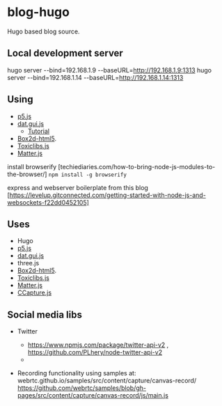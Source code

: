 # blog-hugo
Hugo based blog source.

## Local development server
hugo server --bind=192.168.1.9 --baseURL=http://192.168.1.9:1313
hugo server --bind=192.168.1.14 --baseURL=http://192.168.1.14:1313

## Using 
* [p5.js](https://p5js.org/)
* [dat.gui.js](https://github.com/dataarts/dat.gui)
    * [Tutorial](http://workshop.chromeexperiments.com/examples/gui/#1--Basic-Usage)
* [Box2d-html5](https://github.com/shiffman/The-Nature-of-Code-Examples-p5.js/tree/master/chp05_libraries/box2d-html5/lib).
* [Toxiclibs.js](http://haptic-data.com/toxiclibsjs/)    
* [Matter.js](http://brm.io/matter-js/)


install browserify [techiediaries.com/how-to-bring-node-js-modules-to-the-browser/]
`npm install -g browserify`

express and webserver boilerplate from this blog
[https://levelup.gitconnected.com/getting-started-with-node-js-and-websockets-f22dd0452105]

## Uses
* Hugo
* [p5.js](https://p5js.org/)
* [dat.gui.js](https://github.com/dataarts/dat.gui)    
* three.js
* [Box2d-html5](https://github.com/shiffman/The-Nature-of-Code-Examples-p5.js/tree/master/chp05_libraries/box2d-html5/lib).
* [Toxiclibs.js](http://haptic-data.com/toxiclibsjs/)    
* [Matter.js](http://brm.io/matter-js/)
* [CCapture.js](github.com/spite/ccapture.js)

## Social media libs
* Twitter
    * https://www.npmjs.com/package/twitter-api-v2 , https://github.com/PLhery/node-twitter-api-v2
    * 



* Recording functionality using samples at:
webrtc.github.io/samples/src/content/capture/canvas-record/
https://github.com/webrtc/samples/blob/gh-pages/src/content/capture/canvas-record/js/main.js

